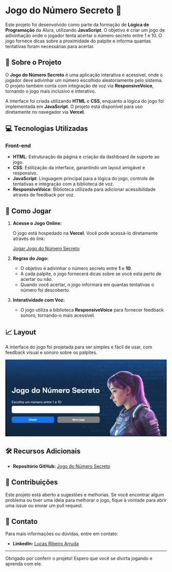 # Jogo do Número Secreto 🎲

Este projeto foi desenvolvido como parte da formação de **Lógica de Programação** da Alura, utilizando **JavaScript**. O objetivo é criar um jogo de adivinhação onde o jogador tenta acertar o número secreto entre 1 e 10. O jogo fornece dicas sobre a proximidade do palpite e informa quantas tentativas foram necessárias para acertar.

## 🚀 Sobre o Projeto

O **Jogo do Número Secreto** é uma aplicação interativa e acessível, onde o jogador deve adivinhar um número escolhido aleatoriamente pelo sistema. O projeto também conta com integração de voz via **ResponsiveVoice**, tornando o jogo mais inclusivo e interativo.

A interface foi criada utilizando **HTML** e **CSS**, enquanto a lógica do jogo foi implementada em **JavaScript**. O projeto está disponível para uso diretamente no navegador via **Vercel**.

## 💻 Tecnologias Utilizadas

### Front-end

- **HTML**: Estruturação da página e criação da dashboard de suporte ao jogo.
- **CSS**: Estilização da interface, garantindo um layout amigável e responsivo.
- **JavaScript**: Linguagem principal para a lógica do jogo, controle de tentativas e integração com a biblioteca de voz.
- **ResponsiveVoice**: Biblioteca utilizada para adicionar acessibilidade através de feedback por voz.

## 🚀 Como Jogar

1. **Acesse o Jogo Online:**

    O jogo está hospedado na **Vercel**. Você pode acessá-lo diretamente através do link:

    [Jogar Jogo do Número Secreto](https://jogo-numero-secreto-alpha-seven.vercel.app)

2. **Regras do Jogo:**

    - O objetivo é adivinhar o número secreto entre **1** e **10**.
    - A cada palpite, o jogo fornecerá dicas sobre se você está perto de acertar ou não.
    - Quando você acertar, o jogo informará em quantas tentativas o número foi descoberto.

3. **Interatividade com Voz:**

    - O jogo utiliza a biblioteca **ResponsiveVoice** para fornecer feedback sonoro, tornando-o mais acessível.
  
## 📈 Layout

A interface do jogo foi projetada para ser simples e fácil de usar, com feedback visual e sonoro sobre os palpites.

![Interface do Jogo](https://github.com/lucasaaarruda/jogo-do-numero-secreto/blob/main/img/imagem_2024-09-14_152057091.png)

## 🛠️ Recursos Adicionais

- **Repositório GitHub:** [Jogo do Número Secreto](https://github.com/seu-usuario/jogo-numero-secreto)

## 🤝 Contribuições

Este projeto está aberto a sugestões e melhorias. Se você encontrar algum problema ou tiver uma ideia para melhorar o jogo, fique à vontade para abrir uma issue ou enviar um pull request.

## 📧 Contato

Para mais informações ou dúvidas, entre em contato:

- **LinkedIn:** [Lucas Ribeiro Arruda](https://www.linkedin.com/in/lucasaarruda/)

---

Obrigado por conferir o projeto! Espero que você se divirta jogando e aprenda com ele.
